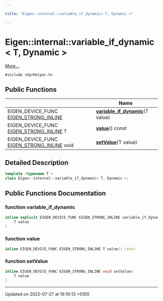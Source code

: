 ```yaml
---

title: "Eigen::internal::variable_if_dynamic< T, Dynamic >"

---
```


# Eigen::internal::variable_if_dynamic< T, Dynamic >



 [More...](#detailed-description)


`#include <XprHelper.h>`

## Public Functions

|                | Name           |
| -------------- | -------------- |
| EIGEN_DEVICE_FUNC <a href="http://example.org/files/macros_8h/#define-eigen-strong-inline">EIGEN_STRONG_INLINE</a> | **[variable_if_dynamic](http://example.org/classes/classeigen_1_1internal_1_1variable__if__dynamic_3_01t_00_01dynamic_01_4/#function-variable-if-dynamic)**(T value) |
| EIGEN_DEVICE_FUNC <a href="http://example.org/files/macros_8h/#define-eigen-strong-inline">EIGEN_STRONG_INLINE</a> T | **[value](http://example.org/classes/classeigen_1_1internal_1_1variable__if__dynamic_3_01t_00_01dynamic_01_4/#function-value)**() const |
| EIGEN_DEVICE_FUNC <a href="http://example.org/files/macros_8h/#define-eigen-strong-inline">EIGEN_STRONG_INLINE</a> void | **[setValue](http://example.org/classes/classeigen_1_1internal_1_1variable__if__dynamic_3_01t_00_01dynamic_01_4/#function-setvalue)**(T value) |

## Detailed Description

```cpp
template <typename T >
class Eigen::internal::variable_if_dynamic< T, Dynamic >;
```

## Public Functions Documentation

### function variable_if_dynamic

```cpp
inline explicit EIGEN_DEVICE_FUNC EIGEN_STRONG_INLINE variable_if_dynamic(
    T value
)
```


### function value

```cpp
inline EIGEN_DEVICE_FUNC EIGEN_STRONG_INLINE T value() const
```


### function setValue

```cpp
inline EIGEN_DEVICE_FUNC EIGEN_STRONG_INLINE void setValue(
    T value
)
```


-------------------------------

Updated on 2022-07-27 at 19:10:13 +0100